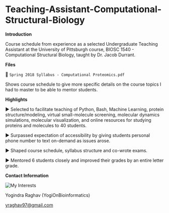 ﻿# Teaching-Assistant-Computational-Structural-Biology

**Introduction** 

Course schedule from experience as a selected Undergraduate Teaching Assistant at the University of Pittsburgh course, BIOSC 1540 - Computational Structural Biology, taught by Dr. Jacob Durrant.


**Files** 

:scroll: `Spring 2018 Syllabus - Computational Proteomics.pdf`

Shows course schedule to give more specific details on the course topics I had to master to be able to mentor students. 


**Highlights** 

► Selected to facilitate teaching of Python, Bash, Machine Learning, protein structure/modeling, virtual small-molecule screening, molecular dynamics simulations, molecular visualization, and online resources for studying proteins and molecules to 40 students. 

► Surpassed expectation of accessibility by giving students personal phone number to text on-demand as issues arose. 

► Shaped course schedule, syllabus structure and co-wrote exams. 

► Mentored 6 students closely and improved their grades by an entire letter grade. 


**Contact Information**

![My Interests](https://avatars1.githubusercontent.com/u/38919947?s=400&u=49ab1365a14fac78a91e425efd583f7a2bcb3e25&v=4)

Yogindra Raghav (YogiOnBioinformatics)

yraghav97@gmail.com 

